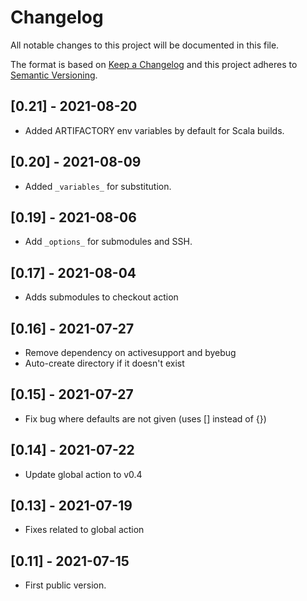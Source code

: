 # Changelog

All notable changes to this project will be documented in this file.

The format is based on [Keep a Changelog](https://keepachangelog.com/en/1.0.0/)
and this project adheres to [Semantic Versioning](https://semver.org/spec/v2.0.0.html).

## [0.21] - 2021-08-20
- Added ARTIFACTORY env variables by default for Scala builds.

## [0.20] - 2021-08-09
- Added `_variables_` for substitution.

## [0.19] - 2021-08-06
- Add `_options_` for submodules and SSH.

## [0.17] - 2021-08-04
- Adds submodules to checkout action

## [0.16] - 2021-07-27
- Remove dependency on activesupport and byebug
- Auto-create directory if it doesn't exist

## [0.15] - 2021-07-27
- Fix bug where defaults are not given (uses [] instead of {})

## [0.14] - 2021-07-22
- Update global action to v0.4

## [0.13] - 2021-07-19
- Fixes related to global action

## [0.11] - 2021-07-15
- First public version.
